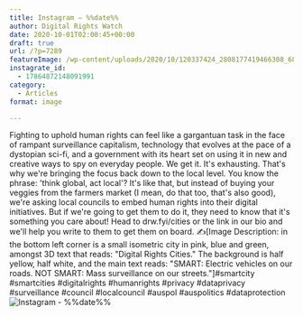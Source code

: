 ```yaml
---
title: Instagram – %%date%%
author: Digital Rights Watch
date: 2020-10-01T02:00:45+00:00
draft: true
url: /?p=7289
featureImage: /wp-content/uploads/2020/10/120337424_2808177419466308_6870289254997813257_n.jpg
instagrate_id:
  - 17864872148091991
category:
  - Articles
format: image

---
```

Fighting to uphold human rights can feel like a gargantuan task in the face of rampant surveillance capitalism, technology that evolves at the pace of a dystopian sci-fi, and a government with its heart set on using it in new and creative ways to spy on everyday people. We get it. It's exhausting. That's why we're bringing the focus back down to the local level. You know the phrase: 'think global, act local'? It's like that, but instead of buying your veggies from the farmers market (I mean, do that too, that's also good), we're asking local councils to embed human rights into their digital initiatives. But if we're going to get them to do it, they need to know that it's something you care about! Head to drw.fyi/cities or the link in our bio and we'll help you write to them to get them on board. ✍️[Image Description: in the bottom left corner is a small isometric city in pink, blue and green, amongst 3D text that reads: "Digital Rights Cities." The background is half yellow, half white, and the main text reads: "SMART: Electric vehicles on our roads. NOT SMART: Mass surveillance on our streets."]#smartcity #smartcities #digitalrights #humanrights #privacy #dataprivacy #surveillance #council #localcouncil #auspol #auspolitics #dataprotection
<img decoding="async" src="/wp-content/uploads/2020/10/120337424_2808177419466308_6870289254997813257_n.jpg" alt="Instagram - %%date%%" />
